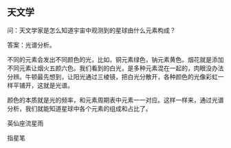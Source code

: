 ## 天文学

问：天文学家是怎么知道宇宙中观测到的星球由什么元素构成？

答案：光谱分析。

不同的元素会发出不同颜色的光，比如，铜元素绿色，钠元素黄色。烟花就是添加不同元素让烟火五颜六色。我们看到的白光，是多种元素混在一起的，肉眼没办法分辨。牛顿最先想到，让阳光通过三棱镜，把白光分散开，各种颜色的光像彩虹一样平铺开，这就是光谱。

颜色的本质就是光的频率，和元素周期表中元素一一对应。这样一样来，通过光谱分析，我们就能知道星球中各个元素的组成和占比了。



英仙座流星雨

指星笔